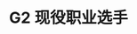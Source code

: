 ---
draft: false
name: "M0nesy"
title: "G2 现役职业选手"
avatar: {
    src: "https://prosettings.net/wp-content/uploads/m0nesy.png",
    alt: "Janette Lynch"
}
publishDate: "2022-11-07 15:39"
---